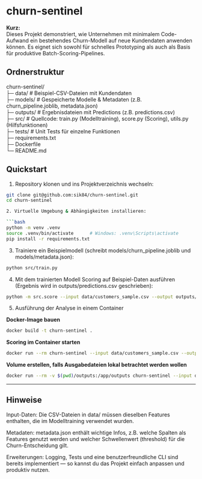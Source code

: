 # churn-sentinel

**Kurz:**  
Dieses Projekt demonstriert, wie Unternehmen mit minimalem Code-Aufwand ein bestehendes Churn-Modell auf neue Kundendaten anwenden können. Es eignet sich sowohl für schnelles Prototyping als auch als Basis für produktive Batch-Scoring-Pipelines.

## Ordnerstruktur

churn-sentinel/  
├─ data/           # Beispiel-CSV-Dateien mit Kundendaten  
├─ models/         # Gespeicherte Modelle & Metadaten (z.B. churn_pipeline.joblib, metadata.json)  
├─ outputs/        # Ergebnisdateien mit Predictions (z.B. predictions.csv)  
├─ src/            # Quellcode: train.py (Modelltraining), score.py (Scoring), utils.py (Hilfsfunktionen)  
├─ tests/          # Unit Tests für einzelne Funktionen  
├─ requirements.txt  
├─ Dockerfile  
└─ README.md  

## Quickstart

1. Repository klonen und ins Projektverzeichnis wechseln:  
```bash
git clone git@github.com:sik84/churn-sentinel.git
cd churn-sentinel

2. Virtuelle Umgebung & Abhängigkeiten installieren:

```bash
python -m venv .venv
source .venv/bin/activate      # Windows: .venv\Scripts\activate
pip install -r requirements.txt
```

3. Trainiere ein Beispielmodell (schreibt models/churn_pipeline.joblib und models/metadata.json):

```bash
python src/train.py
```

4. Mit dem trainierten Modell Scoring auf Beispiel-Daten ausführen (Ergebnis wird in outputs/predictions.csv geschrieben):

```bash
python -m src.score --input data/customers_sample.csv --output outputs/predictions.csv --model models/churn_pipeline.joblib --metadata models/metadata.json
```

5. Ausführung der Analyse in einem Container

**Docker-Image bauen**
```bash
docker build -t churn-sentinel .
```

**Scoring im Container starten**
```bash
docker run --rm churn-sentinel --input data/customers_sample.csv --output outputs/predictions.csv --model models/churn_pipeline.joblib --metadata models/metadata.json
```

**Volume erstellen, falls Ausgabedateien lokal betrachtet werden wollen**
```bash
docker run --rm -v $(pwd)/outputs:/app/outputs churn-sentinel --input data/customers_sample.csv --output outputs/predictions.csv --model models/churn_pipeline.joblib --metadata models/metadata.json
```

---

## Hinweise

Input-Daten: Die CSV-Dateien in data/ müssen dieselben Features enthalten, die im Modelltraining verwendet wurden.

Metadaten: metadata.json enthält wichtige Infos, z.B. welche Spalten als Features genutzt werden und welcher Schwellenwert (threshold) für die Churn-Entscheidung gilt.

Erweiterungen: Logging, Tests und eine benutzerfreundliche CLI sind bereits implementiert — so kannst du das Projekt einfach anpassen und produktiv nutzen.